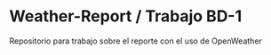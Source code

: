 # Weather-Report / Trabajo BD-1
Repositorio para trabajo sobre el reporte con el uso de OpenWeather

